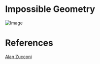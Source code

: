 # Impossible Geometry
![Image](Thumbnails/ImpossibleGeometry.gif)

# References 
[Alan Zucconi](https://www.alanzucconi.com/2015/12/09/3873/#step1)
